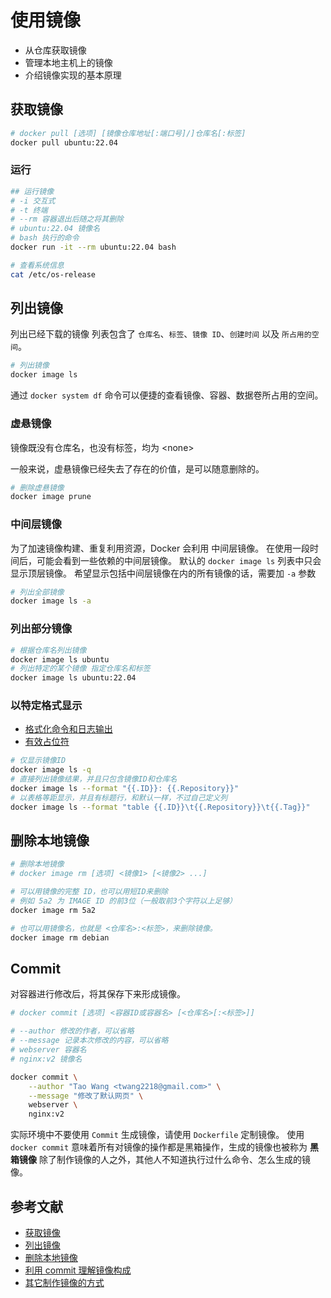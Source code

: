 # 使用镜像

- 从仓库获取镜像
- 管理本地主机上的镜像
- 介绍镜像实现的基本原理

## 获取镜像

```bash
# docker pull [选项] [镜像仓库地址[:端口号]/]仓库名[:标签]
docker pull ubuntu:22.04
```

### 运行

```bash
## 运行镜像
# -i 交互式
# -t 终端
# --rm 容器退出后随之将其删除
# ubuntu:22.04 镜像名
# bash 执行的命令
docker run -it --rm ubuntu:22.04 bash

# 查看系统信息
cat /etc/os-release
```

## 列出镜像

列出已经下载的镜像
列表包含了 `仓库名`、`标签`、`镜像 ID`、`创建时间` 以及 `所占用的空间`。

```bash
# 列出镜像
docker image ls
```

通过 `docker system df` 命令可以便捷的查看镜像、容器、数据卷所占用的空间。

### 虚悬镜像

镜像既没有仓库名，也没有标签，均为 \<none\>

一般来说，虚悬镜像已经失去了存在的价值，是可以随意删除的。

```bash
# 删除虚悬镜像
docker image prune
```

### 中间层镜像

为了加速镜像构建、重复利用资源，Docker 会利用 中间层镜像。
在使用一段时间后，可能会看到一些依赖的中间层镜像。
默认的 `docker image ls` 列表中只会显示顶层镜像。
希望显示包括中间层镜像在内的所有镜像的话，需要加 `-a` 参数

```bash
# 列出全部镜像
docker image ls -a
```

### 列出部分镜像

```bash
# 根据仓库名列出镜像
docker image ls ubuntu
# 列出特定的某个镜像 指定仓库名和标签
docker image ls ubuntu:22.04
```

### 以特定格式显示

- [格式化命令和日志输出](https://docs.docker.com/engine/cli/formatting/)
- [有效占位符](https://docs.docker.com/reference/cli/docker/image/ls/#format)

```bash
# 仅显示镜像ID
docker image ls -q
# 直接列出镜像结果，并且只包含镜像ID和仓库名
docker image ls --format "{{.ID}}: {{.Repository}}"
# 以表格等距显示，并且有标题行，和默认一样，不过自己定义列
docker image ls --format "table {{.ID}}\t{{.Repository}}\t{{.Tag}}"
```

## 删除本地镜像

```bash
# 删除本地镜像
# docker image rm [选项] <镜像1> [<镜像2> ...]

# 可以用镜像的完整 ID，也可以用短ID来删除
# 例如 5a2 为 IMAGE ID 的前3位（一般取前3个字符以上足够）
docker image rm 5a2

# 也可以用镜像名，也就是 <仓库名>:<标签>，来删除镜像。
docker image rm debian
```

## Commit

对容器进行修改后，将其保存下来形成镜像。

```bash
# docker commit [选项] <容器ID或容器名> [<仓库名>[:<标签>]]

# --author 修改的作者，可以省略
# --message 记录本次修改的内容，可以省略
# webserver 容器名
# nginx:v2 镜像名

docker commit \
    --author "Tao Wang <twang2218@gmail.com>" \
    --message "修改了默认网页" \
    webserver \
    nginx:v2
```

实际环境中不要使用 `Commit` 生成镜像，请使用 `Dockerfile` 定制镜像。
使用 `docker commit` 意味着所有对镜像的操作都是黑箱操作，生成的镜像也被称为 **黑箱镜像**
除了制作镜像的人之外，其他人不知道执行过什么命令、怎么生成的镜像。

## 参考文献

- [获取镜像](https://yeasy.gitbook.io/docker_practice/image/pull)
- [列出镜像](https://yeasy.gitbook.io/docker_practice/image/list)
- [删除本地镜像](https://yeasy.gitbook.io/docker_practice/image/rm)
- [利用 commit 理解镜像构成](https://yeasy.gitbook.io/docker_practice/image/commit)
- [其它制作镜像的方式](https://yeasy.gitbook.io/docker_practice/image/other)